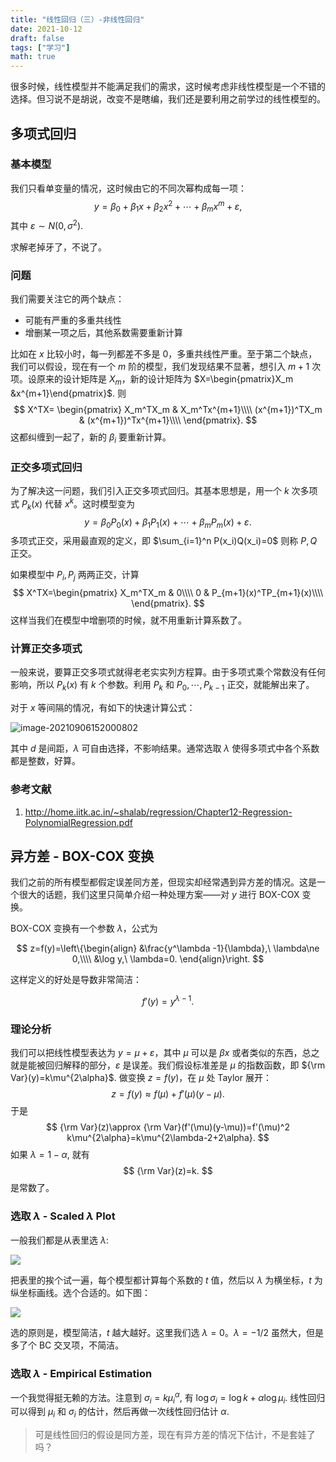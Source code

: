 ```yaml
---
title: "线性回归（三）-非线性回归"
date: 2021-10-12
draft: false
tags: ["学习"]
math: true
---
```


很多时候，线性模型并不能满足我们的需求，这时候考虑非线性模型是一个不错的选择。但习说不是胡说，改变不是瞎编，我们还是要利用之前学过的线性模型的。

<!--more-->

## 多项式回归

### 基本模型

我们只看单变量的情况，这时候由它的不同次幂构成每一项：
$$
y=\beta_0+\beta_1x+\beta_2x^2+\cdots+\beta_mx^m+\varepsilon,
$$
其中 $\varepsilon\sim N(0,\sigma^2)$.

求解老掉牙了，不说了。

### 问题

我们需要关注它的两个缺点：

- 可能有严重的多重共线性
- 增删某一项之后，其他系数需要重新计算

比如在 $x$ 比较小时，每一列都差不多是 $0$，多重共线性严重。至于第二个缺点，我们可以假设，现在有一个 $m$ 阶的模型，我们发现结果不显著，想引入 $m+1$ 次项。设原来的设计矩阵是 $X_m$，新的设计矩阵为 $X=\begin{pmatrix}X_m &x^{m+1}\end{pmatrix}$. 则
$$
X^TX=
\begin{pmatrix}
X_m^TX_m & X_m^Tx^{m+1}\\\\
(x^{m+1})^TX_m & (x^{m+1})^Tx^{m+1}\\\\
\end{pmatrix}.
$$
这都纠缠到一起了，新的 $\beta_i$ 要重新计算。

### 正交多项式回归

为了解决这一问题，我们引入正交多项式回归。其基本思想是，用一个 $k$ 次多项式 $P_k(x)$ 代替 $x^k$。这时模型变为
$$
y=\beta_0P_0(x)+\beta_1P_1(x)+\cdots+\beta_mP_m(x)+\varepsilon.
$$
多项式正交，采用最直观的定义，即 $\sum_{i=1}^n P(x_i)Q(x_i)=0$ 则称 $P,Q$ 正交。

如果模型中 $P_i,P_j$ 两两正交，计算
$$
X^TX=\begin{pmatrix}
X_m^TX_m & 0\\\\
0 & P_{m+1}(x)^TP_{m+1}(x)\\\\
\end{pmatrix}.
$$
这样当我们在模型中增删项的时候，就不用重新计算系数了。

### 计算正交多项式

一般来说，要算正交多项式就得老老实实列方程算。由于多项式乘个常数没有任何影响，所以 $P_k(x)$ 有 $k$ 个参数。利用 $P_k$ 和 $P_0,\cdots,P_{k-1}$ 正交，就能解出来了。

对于 $x$ 等间隔的情况，有如下的快速计算公式：

![image-20210906152000802](5203\1.png)

其中 $d$ 是间距，$\lambda$ 可自由选择，不影响结果。通常选取 $\lambda$ 使得多项式中各个系数都是整数，好算。

### 参考文献

1. http://home.iitk.ac.in/~shalab/regression/Chapter12-Regression-PolynomialRegression.pdf

## 异方差 - BOX-COX 变换

我们之前的所有模型都假定误差同方差，但现实却经常遇到异方差的情况。这是一个很大的话题，我们这里只简单介绍一种处理方案——对 $y$ 进行 BOX-COX 变换。

BOX-COX 变换有一个参数 $\lambda$，公式为

$$
z=f(y)=\left\{\begin{align}
&\frac{y^\lambda -1}{\lambda},\ \lambda\ne 0,\\\\
&\log y,\ \lambda=0.
\end{align}\right.
$$

这样定义的好处是导数非常简洁：

$$
f'(y)=y^{\lambda-1}.
$$

### 理论分析

我们可以把线性模型表达为 $y=\mu+\varepsilon$，其中 $\mu$ 可以是 $\beta x$ 或者类似的东西，总之就是能被回归解释的部分，$\varepsilon$ 是误差。我们假设标准差是 $\mu$ 的指数函数，即 ${\rm Var}(y)=k\mu^{2\alpha}$. 做变换 $z=f(y)$，在 $\mu$ 处 Taylor 展开：
$$
z=f(y)\approx f(\mu)+ f'(\mu)(y-\mu).
$$
于是
$$
{\rm Var}(z)\approx {\rm Var}(f'(\mu)(y-\mu))=f'(\mu)^2 k\mu^{2\alpha}=k\mu^{2\lambda-2+2\alpha}.
$$
如果 $\lambda=1-\alpha$, 就有
$$
{\rm Var}(z)=k.
$$
是常数了。

### 选取 $\lambda$ - Scaled $\lambda$ Plot

一般我们都是从表里选 $\lambda$:

![](5203/3.png)

把表里的挨个试一遍，每个模型都计算每个系数的 $t$ 值，然后以 $\lambda$ 为横坐标，$t$ 为纵坐标画线。选个合适的。如下图：

![](5203/4.png)

选的原则是，模型简洁，$t$ 越大越好。这里我们选 $\lambda=0$。$\lambda=-1/2$ 虽然大，但是多了个 BC 交叉项，不简洁。

### 选取 $\lambda$ - Empirical Estimation

一个我觉得挺无赖的方法。注意到 $\sigma_i=k\mu_i^{\alpha}$, 有 $\log \sigma_i=\log k +\alpha\log \mu_i$. 线性回归可以得到 $\mu_i$ 和 $\sigma_i$ 的估计，然后再做一次线性回归估计 $\alpha$.

> 可是线性回归的假设是同方差，现在有异方差的情况下估计，不是套娃了吗？

